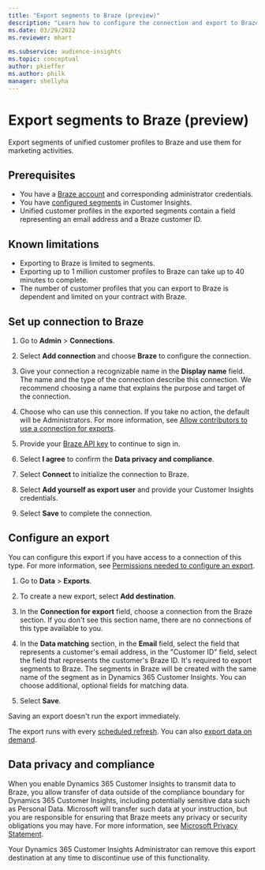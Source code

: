 ```yaml
---
title: "Export segments to Braze (preview)"
description: "Learn how to configure the connection and export to Braze."
ms.date: 03/29/2022
ms.reviewer: mhart

ms.subservice: audience-insights
ms.topic: conceptual
author: pkieffer
ms.author: philk
manager: shellyha
---
```


# Export segments to Braze (preview)

Export segments of unified customer profiles to Braze and use them for marketing activities.

## Prerequisites

-	You have a [Braze account](https://www.braze.com/) and corresponding administrator credentials.
-	You have [configured segments](segments.md) in Customer Insights.
-	Unified customer profiles in the exported segments contain a field representing an email address and a Braze customer ID. 

## Known limitations

- Exporting to Braze is limited to segments.
- Exporting up to 1 million customer profiles to Braze can take up to 40 minutes to complete. 
- The number of customer profiles that you can export to Braze is dependent and limited on your contract with Braze.

## Set up connection to Braze

1. Go to **Admin** > **Connections**.

1. Select **Add connection** and choose **Braze** to configure the connection.

1. Give your connection a recognizable name in the **Display name** field. The name and the type of the connection describe this connection. We recommend choosing a name that explains the purpose and target of the connection.

1. Choose who can use this connection. If you take no action, the default will be Administrators. For more information, see [Allow contributors to use a connection for exports](connections.md#allow-contributors-to-use-a-connection-for-exports).

1. Provide your [Braze API key](https://www.braze.com/docs/api/basics/) to continue to sign in. 

1. Select **I agree** to confirm the **Data privacy and compliance**.

1. Select **Connect** to initialize the connection to Braze.

1. Select **Add yourself as export user** and provide your Customer Insights credentials.

1. Select **Save** to complete the connection.

## Configure an export

You can configure this export if you have access to a connection of this type. For more information, see [Permissions needed to configure an export](export-destinations.md#set-up-a-new-export).

1. Go to **Data** > **Exports**.

1. To create a new export, select **Add destination**.

1. In the **Connection for export** field, choose a connection from the Braze section. If you don't see this section name, there are no connections of this type available to you.  

3. In the **Data matching** section, in the **Email** field, select the field that represents a customer's email address, in the "Customer ID" field, select the field that represents the customer's Braze ID. It's required to export segments to Braze. The segments in Braze will be created with the same name of the segment as in Dynamics 365 Customer Insights. You can choose additional, optional fields for matching data. 

1. Select **Save**.

Saving an export doesn't run the export immediately.

The export runs with every [scheduled refresh](system.md#schedule-tab). 
You can also [export data on demand](export-destinations.md#run-exports-on-demand). 


## Data privacy and compliance

When you enable Dynamics 365 Customer Insights to transmit data to Braze, you allow transfer of data outside of the compliance boundary for Dynamics 365 Customer Insights, including potentially sensitive data such as Personal Data. Microsoft will transfer such data at your instruction, but you are responsible for ensuring that Braze meets any privacy or security obligations you may have. For more information, see [Microsoft Privacy Statement](https://go.microsoft.com/fwlink/?linkid=396732).

Your Dynamics 365 Customer Insights Administrator can remove this export destination at any time to discontinue use of this functionality.
